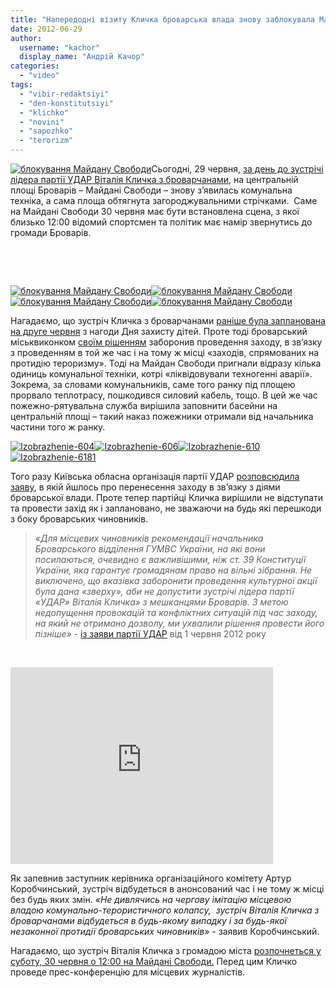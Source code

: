 ```yaml
---
title: "Напередодні візиту Кличка броварська влада знову заблокувала Майдан Свободи. ФОТО, ВІДЕО"
date: 2012-06-29
author: 
  username: "kachor"
  display_name: "Андрій Качор"
categories: 
  - "video"
tags: 
  - "vibir-redaktsiyi"
  - "den-konstitutsiyi"
  - "klichko"
  - "novini"
  - "sapozhko"
  - "terorizm"
---
```


[![](https://mpz.brovary.org/wp-content/uploads/2012/06/IMG_4797.jpg "блокування Майдану Свободи")](https://mpz.brovary.org/wp-content/uploads/2012/06/IMG_4797.jpg)Сьогодні, 29 червня, [за день до зустрічі лідера партії УДАР Віталія Кличка з броварчанами](https://mpz.brovary.org/z-nagodi-dnya-konstitutsiyi-do-brovariv-priyide-vitaliy-klichko/), на центральній площі Броварів – Майдані Свободи – знову з’явилась комунальна техніка, а сама площа обтягнута загороджувальними стрічками.  Саме на Майдані Свободи 30 червня має бути встановлена сцена, з якої близько 12:00 відомий спортсмен та політик має намір звернутись до громади Броварів.

 

 

[![](https://mpz.brovary.org/wp-content/uploads/2012/06/IMG_4799.jpg "блокування Майдану Свободи")](https://mpz.brovary.org/wp-content/uploads/2012/06/IMG_4799.jpg)[![](https://mpz.brovary.org/wp-content/uploads/2012/06/IMG_4810.jpg "блокування Майдану Свободи")](https://mpz.brovary.org/wp-content/uploads/2012/06/IMG_4810.jpg)[![](https://mpz.brovary.org/wp-content/uploads/2012/06/IMG_47971.jpg "блокування Майдану Свободи")](https://mpz.brovary.org/wp-content/uploads/2012/06/IMG_47971.jpg)[![](https://mpz.brovary.org/wp-content/uploads/2012/06/IMG_4815.jpg "блокування Майдану Свободи")](https://mpz.brovary.org/wp-content/uploads/2012/06/IMG_4815.jpg)

Нагадаємо, що зустріч Кличка з броварчанами [раніше була запланована на друге червня](https://mpz.brovary.org/sapozhko-zaboroniv-zustrich-klichka-z-brovarchanami/) з нагоди Дня захисту дітей. Проте тоді броварський міськвиконком [своїм рішенням](http://docs.pravo-znaty.org.ua/p2917/01.06.2012/248) заборонив проведення заходу, в зв’язку з проведенням в той же час і на тому ж місці «заходів, спрямованих на протидію тероризму». Тоді на Майдан Свободи пригнали відразу кілька одиниць комунальної техніки, котрі «ліквідовували техногенні аварії». Зокрема, за словами комунальників, саме того ранку під площею прорвало теплотрасу, пошкодився силовий кабель, тощо. В цей же час пожежно-рятувальна служба вирішила заповнити басейни на центральній площі – такий наказ пожежники отримали від начальника частини того ж ранку.

[![](https://mpz.brovary.org/wp-content/uploads/2012/06/Izobrazhenie-6041.jpg "Izobrazhenie-604")](https://mpz.brovary.org/wp-content/uploads/2012/06/Izobrazhenie-6041.jpg)[![](https://mpz.brovary.org/wp-content/uploads/2012/06/Izobrazhenie-6061.jpg "Izobrazhenie-606")](https://mpz.brovary.org/wp-content/uploads/2012/06/Izobrazhenie-6061.jpg)[![](https://mpz.brovary.org/wp-content/uploads/2012/06/Izobrazhenie-6101.jpg "Izobrazhenie-610")](https://mpz.brovary.org/wp-content/uploads/2012/06/Izobrazhenie-6101.jpg)[![](https://mpz.brovary.org/wp-content/uploads/2012/06/Izobrazhenie-61811.jpg "Izobrazhenie-6181")](https://mpz.brovary.org/wp-content/uploads/2012/06/Izobrazhenie-61811.jpg)

Того разу Київська обласна організація партії УДАР [розповсюдила заяву](http://klichko.org/ua/news/news/udar-u-brovarah-chinovniki-zaboronili-provedennya-kulturnogo-zahodu-do-dnya-zahistu-ditey), в якій йшлось про перенесення заходу в зв’язку з діями броварської влади. Проте тепер партійці Кличка вирішили не відступати та провести захід як і заплановано, не зважаючи на будь які перешкоди з боку броварських чиновників.

> _«Для місцевих чиновників рекомендації начальника Броварського відділення ГУМВС України, на які вони посилаються, очевидно є важливішими, ніж ст. 39 Конституції України, яка гарантує громадянам право на вільні зібрання. Не виключено, що вказівка заборонити проведення культурної акції була дана «зверху», аби не допустити зустрічі лідера партії «УДАР» Віталія Кличка» з мешканцями Броварів. З метою недопущення провокацій та конфліктних ситуацій під час заходу, на який не отримано дозволу, ми ухвалили рішення провести його пізніше»_ - [із заяви партії УДАР](http://klichko.org/ua/news/news/udar-u-brovarah-chinovniki-zaboronili-provedennya-kulturnogo-zahodu-do-dnya-zahistu-ditey) від 1 червня 2012 року

 

<iframe src="http://www.youtube.com/embed/QlvWZm_vOIk" frameborder="0" width="420" height="315"></iframe>

Як запевнив заступник керівника організаційного комітету Артур Коробчинський, зустріч відбудеться в анонсований час і не тому ж місці без будь яких змін. _«Не дивлячись на чергову імітацію місцевою владою комунально-терористичного колапсу,  зустріч Віталія Кличка з броварчанами відбудеться в будь-якому випадку і за будь-якої незаконної протидії броварських чиновників»_ - заявив Коробчинський.

Нагадаємо, що зустріч Віталія Кличка з громадою міста [розпочнеться у суботу, 30 червня о 12:00 на Майдані Свободи.](https://mpz.brovary.org/z-nagodi-dnya-konstitutsiyi-do-brovariv-priyide-vitaliy-klichko/) Перед цим Кличко проведе прес-конференцію для місцевих журналістів.
